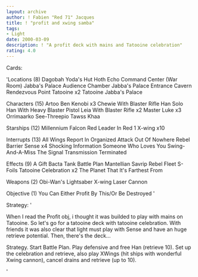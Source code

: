 ```yaml
---
layout: archive
author: ! Fabien "Red 71" Jacques
title: ! "profit and xwing samba"
tags:
- Light
date: 2000-03-09
description: ! "A profit deck with mains and Tatooine celebration"
rating: 4.0
---
```

Cards: 

'Locations (8)
Dagobah Yoda's Hut
Hoth Echo Command Center (War Room)
Jabba's Palace Audience Chamber
Jabba's Palace Entrance Cavern
Rendezvous Point
Tatooine  x2
Tatooine Jabba's Palace

Characters (15)
Artoo
Ben Kenobi  x3
Chewie With Blaster Rifle
Han Solo
Han With Heavy Blaster Pistol
Leia With Blaster Rifle  x2
Master Luke  x3
Orrimaarko
See-Threepio
Tawss Khaa

Starships (12)
Millennium Falcon
Red Leader In Red 1
X-wing	x10

Interrupts (13)
All Wings Report In
Organized Attack
Out Of Nowhere
Rebel Barrier
Sense  x4
Shocking Information
Someone Who Loves You
Swing-And-A-Miss
The Signal
Transmission Terminated

Effects (9)
A Gift
Bacta Tank
Battle Plan
Mantellian Savrip
Rebel Fleet
S-Foils
Tatooine Celebration  x2
The Planet That It's Farthest From

Weapons (2)
Obi-Wan's Lightsaber
X-wing Laser Cannon

Objective (1)
You Can Either Profit By This/Or Be Destroyed
'

Strategy: '

When I read the Profit obj, i thought it was builded to play with mains on Tatooine.
So let's go for a tatooine deck with tatooine celebration.
With friends it was also clear that light must play with Sense and have an huge retrieve potential. Then, there's the deck...

Strategy.
Start Battle Plan.
Play defensive and free Han (retrieve 10).
Set up the celebration and retrieve, also play XWings (hit ships with wonderful Xwing cannon), cancel drains and retrieve (up to 10).

'